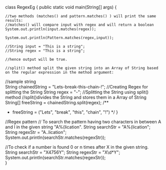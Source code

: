 class RegexEg {
  public static void main(String[] args) {

    //two methods (matches() and pattern.matches() ) will print the same results:
    //matches() will compare input with regex and will return a boolean
    System.out.println(input.matches(regex));

    System.out.println(Pattern.matches(regex,input));

    //String input = "This is a string";
    //String regex = "This is a string";

    //hence output will be true.

    //split() method split the given string into an Array of String based on the regular expression in the method argument:
    
//sample string   
String chainedString = "Lets-break-this-chain-!";
//Creating Regex for splitting the String
String regex = "-";
//Splitting the String using split() method
//split()divides the String and stores them in a Array of String
String[] freeString = chainedString.split(regex);
/**
 *  freeString = ("Lets", "break", "this", "chain", "!")
 */
  }
 
 
//Regex pattern
  // To search the pattern having two characters in between A and l in the given string "A%(lication".
String searchStr = "A%(lication";
String regexStr = "A..lication";
System.out.println(searchStr.matches(regexStr)); 

//To check if a number is found 0 or n times after X in the given string.
String searchStr = "X4756Y";
String regexStr = "X\\d*Y";
System.out.println(searchStr.matches(regexStr));    
}

